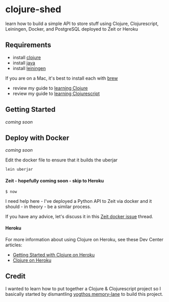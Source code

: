 # clojure-shed
learn how to build a simple API to store stuff using Clojure, Clojurescript, Leiningen, Docker, and PostgreSQL deployed to Zeit or Heroku

## Requirements

- install [clojure](https://clojure.org/)     
- install [java](https://java.com/en/download/)      
- install [leiningen](https://leiningen.org/)      

If you are on a Mac, it's best to install each with [brew](https://brew.sh/)     

- review my guide to [learning Clojure](https://github.com/headwinds/clojure-shed/tree/master/docs/learning_clojure.mod)
- review my guide to [learning Clojurescript](https://github.com/headwinds/clojure-shed/tree/master/docs/learning_clojurescript.mod)

## Getting Started

*coming soon*

## Deploy with Docker

*coming soon*

Edit the docker file to ensure that it builds the uberjar

```
lein uberjar
```

#### Zeit - hopefully coming soon - skip to Heroku

```
$ now
```

I need help here - I've deployed a Python API to Zeit via docker and it should - in theory - be a similar process.

If you have any advice, let's discuss it in this [Zeit docker issue](https://github.com/headwinds/clojure-shed/issues) thread.

#### Heroku

For more information about using Clojure on Heroku, see these Dev Center articles:

- [Getting Started with Clojure on Heroku](https://devcenter.heroku.com/articles/getting-started-with-clojure)
- [Clojure on Heroku](https://devcenter.heroku.com/categories/clojure)

## Credit

I wanted to learn how to put together a Clojure & Clojurescript project so I basically started by dismantling [yogthos memory-lane](https://github.com/yogthos/memory-hole) to build this project.
